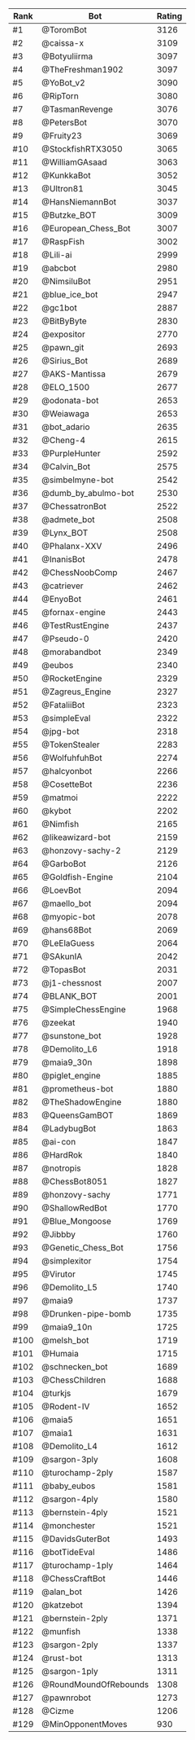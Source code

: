 Rank|Bot|Rating
---|---|---
#1|@ToromBot|3126
#2|@caissa-x|3109
#3|@Botyuliirma|3097
#4|@TheFreshman1902|3097
#5|@YoBot_v2|3090
#6|@RipTorn|3080
#7|@TasmanRevenge|3076
#8|@PetersBot|3070
#9|@Fruity23|3069
#10|@StockfishRTX3050|3065
#11|@WilliamGAsaad|3063
#12|@KunkkaBot|3052
#13|@Ultron81|3045
#14|@HansNiemannBot|3037
#15|@Butzke_BOT|3009
#16|@European_Chess_Bot|3007
#17|@RaspFish|3002
#18|@Lili-ai|2999
#19|@abcbot|2980
#20|@NimsiluBot|2951
#21|@blue_ice_bot|2947
#22|@gc1bot|2887
#23|@BitByByte|2830
#24|@expositor|2770
#25|@pawn_git|2693
#26|@Sirius_Bot|2689
#27|@AKS-Mantissa|2679
#28|@ELO_1500|2677
#29|@odonata-bot|2653
#30|@Weiawaga|2653
#31|@bot_adario|2635
#32|@Cheng-4|2615
#33|@PurpleHunter|2592
#34|@Calvin_Bot|2575
#35|@simbelmyne-bot|2542
#36|@dumb_by_abulmo-bot|2530
#37|@ChessatronBot|2522
#38|@admete_bot|2508
#39|@Lynx_BOT|2508
#40|@Phalanx-XXV|2496
#41|@InanisBot|2478
#42|@ChessNoobComp|2467
#43|@catriever|2462
#44|@EnyoBot|2461
#45|@fornax-engine|2443
#46|@TestRustEngine|2437
#47|@Pseudo-0|2420
#48|@morabandbot|2349
#49|@eubos|2340
#50|@RocketEngine|2329
#51|@Zagreus_Engine|2327
#52|@FataliiBot|2323
#53|@simpleEval|2322
#54|@jpg-bot|2318
#55|@TokenStealer|2283
#56|@WolfuhfuhBot|2274
#57|@halcyonbot|2266
#58|@CosetteBot|2236
#59|@matmoi|2222
#60|@kybot|2202
#61|@Nimfish|2165
#62|@likeawizard-bot|2159
#63|@honzovy-sachy-2|2129
#64|@GarboBot|2126
#65|@Goldfish-Engine|2104
#66|@LoevBot|2094
#67|@maello_bot|2094
#68|@myopic-bot|2078
#69|@hans68Bot|2069
#70|@LeElaGuess|2064
#71|@SAkunIA|2042
#72|@TopasBot|2031
#73|@j1-chessnost|2007
#74|@BLANK_BOT|2001
#75|@SimpleChessEngine|1968
#76|@zeekat|1940
#77|@sunstone_bot|1928
#78|@Demolito_L6|1918
#79|@maia9_30n|1898
#80|@piglet_engine|1885
#81|@prometheus-bot|1880
#82|@TheShadowEngine|1880
#83|@QueensGamBOT|1869
#84|@LadybugBot|1863
#85|@ai-con|1847
#86|@HardRok|1840
#87|@notropis|1828
#88|@ChessBot8051|1827
#89|@honzovy-sachy|1771
#90|@ShallowRedBot|1770
#91|@Blue_Mongoose|1769
#92|@Jibbby|1760
#93|@Genetic_Chess_Bot|1756
#94|@simplexitor|1754
#95|@Virutor|1745
#96|@Demolito_L5|1740
#97|@maia9|1737
#98|@Drunken-pipe-bomb|1735
#99|@maia9_10n|1725
#100|@melsh_bot|1719
#101|@Humaia|1715
#102|@schnecken_bot|1689
#103|@ChessChildren|1688
#104|@turkjs|1679
#105|@Rodent-IV|1652
#106|@maia5|1651
#107|@maia1|1631
#108|@Demolito_L4|1612
#109|@sargon-3ply|1608
#110|@turochamp-2ply|1587
#111|@baby_eubos|1581
#112|@sargon-4ply|1580
#113|@bernstein-4ply|1521
#114|@monchester|1521
#115|@DavidsGuterBot|1493
#116|@botTideEval|1486
#117|@turochamp-1ply|1464
#118|@ChessCraftBot|1446
#119|@alan_bot|1426
#120|@katzebot|1394
#121|@bernstein-2ply|1371
#122|@munfish|1338
#123|@sargon-2ply|1337
#124|@rust-bot|1313
#125|@sargon-1ply|1311
#126|@RoundMoundOfRebounds|1308
#127|@pawnrobot|1273
#128|@Cizme|1206
#129|@MinOpponentMoves|930
